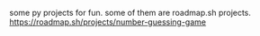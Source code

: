 some py projects for fun. some of them are roadmap.sh projects.
https://roadmap.sh/projects/number-guessing-game
